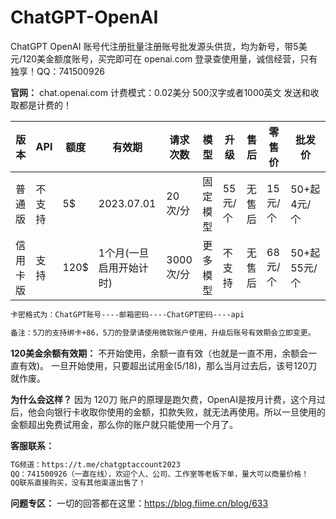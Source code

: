 # ChatGPT-OpenAI
ChatGPT OpenAI 账号代注册批量注册账号批发源头供货，均为新号，带5美元/120美金额度账号，买完即可在 openai.com 登录查使用量，诚信经营，只有独享！QQ：741500926

**官网：** chat.openai.com
计费模式：0.02美分 500汉字或者1000英文 发送和收取都是计费的！

版本 | API | 额度 | 有效期 | 请求次数 | 模型 | 升级 | 售后 | 零售价 | 批发价 
--- | --- | --- | --- | --- | --- | --- | --- | --- | --- 
普通版 | 不支持 | 5$ | 2023.07.01 | 20次/分 | 固定模型 | 55元/个 | 无售后 | 15元/个 | 50+起 4元/个 
信用卡版 | 支持 | 120$ | 1个月(一旦启用开始计时) | 3000次/分 | 更多模型 | 不支持 | 无售后 | 68元/个 | 50+起 55元/个 

```html
卡密格式为：ChatGPT账号----邮箱密码----ChatGPT密码----api

备注：5刀的支持绑卡+86，5刀的登录请使用微软账户使用，升级后账号有效期会立即变更。
```
**120美金余额有效期：**
不开始使用，余额一直有效（也就是一直不用，余额会一直有效)。
一旦开始使用，只要超出试用金(5$/18$)，那么当月过去后，该号120刀就作废。

**为什么会这样？**
因为 120刀 账户的原理是跑欠费，OpenAI是按月计费，这个月过后，他会向银行卡收取你使用的金额，扣款失败，就无法再使用。所以一旦使用的金额超出免费试用金，那么你的账户就只能使用一个月了。

**客服联系：**
```html
TG频道：https://t.me/chatgptaccount2023
QQ：741500926（一直在线），欢迎个人、公司、工作室等老板下单，量大可以商量价格！
QQ联系直接购买，没有其他渠道出售了！

```
**问题专区：**
一切的回答都在这里：https://blog.fiime.cn/blog/633
